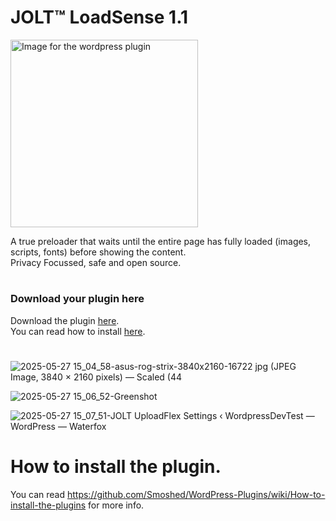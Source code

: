 # JOLT™ LoadSense 1.1
<img src="https://github.com/user-attachments/assets/d74f29bf-4b3e-4972-8e37-21b8131054a7" alt="Image for the wordpress plugin" width="300" >


A true preloader that waits until the entire page has fully loaded (images, scripts, fonts) before showing the content.<br>
Privacy Focussed, safe and open source.
#
### Download your plugin here
Download the plugin [here](https://github.com/johnoltmans/JOLT-LoadSense/archive/refs/heads/main.zip).<br>
You can read how to install [here](https://github.com/Smoshed/WordPress-Plugins/wiki/How-to-install-the-plugins).
#

![2025-05-27 15_04_58-asus-rog-strix-3840x2160-16722 jpg (JPEG Image, 3840 × 2160 pixels) — Scaled (44](https://github.com/user-attachments/assets/c6ee4d64-b4cf-4181-8489-79509405a80b)

![2025-05-27 15_06_52-Greenshot](https://github.com/user-attachments/assets/2334a4b0-182e-4714-9669-5c00bb93766a)

![2025-05-27 15_07_51-JOLT UploadFlex Settings ‹ WordpressDevTest — WordPress — Waterfox](https://github.com/user-attachments/assets/e41d5194-c456-4520-8dab-464cf7661a9e)

#
# How to install the plugin.
You can read https://github.com/Smoshed/WordPress-Plugins/wiki/How-to-install-the-plugins for more info.
